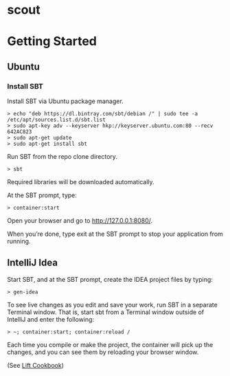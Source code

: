 # scout

Getting Started
===============

Ubuntu
-----------

### Install SBT

Install SBT via Ubuntu package manager.

	> echo "deb https://dl.bintray.com/sbt/debian /" | sudo tee -a /etc/apt/sources.list.d/sbt.list
	> sudo apt-key adv --keyserver hkp://keyserver.ubuntu.com:80 --recv 642AC823
	> sudo apt-get update
	> sudo apt-get install sbt

Run SBT from the repo clone directory.

	> sbt

Required libraries will be downloaded automatically.

<!---
* Visit http://liftweb.net/download and download the most recent Lift 2.6 ZIP file.
* Unzip the file.
* Start Terminal or your favourite shell tool.
* Navigate into the unzipped folder and into the scala_211 subfolder and then into the lift_basic folder.
-->

At the SBT prompt, type:

	> container:start

Open your browser and go to http://127.0.0.1:8080/.

When you’re done, type exit at the SBT prompt to stop your application from running.

IntelliJ Idea
-------------

Start SBT, and at the SBT prompt, create the IDEA project files by typing:

	> gen-idea

To see live changes as you edit and save your work, run SBT in a separate Terminal window. That is, start sbt from a Terminal window outside of IntelliJ and enter the following:

	> ~; container:start; container:reload /

Each time you compile or make the project, the container will pick up the changes, and you can see them by reloading your browser window.

(See [Lift Cookbook](http://chimera.labs.oreilly.com/books/1234000000030/ch01.html))
